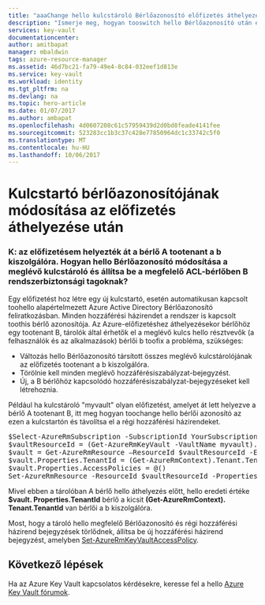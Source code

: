 ```yaml
---
title: "aaaChange hello kulcstároló Bérlőazonosító előfizetés áthelyezése után |} Microsoft Docs"
description: "Ismerje meg, hogyan tooswitch hello Bérlőazonosító után egy előfizetés kulcstároló áthelyezése tooa különböző bérlői"
services: key-vault
documentationcenter: 
author: amitbapat
manager: mbaldwin
tags: azure-resource-manager
ms.assetid: 46d7bc21-fa79-49e4-8c84-032eef1d813e
ms.service: key-vault
ms.workload: identity
ms.tgt_pltfrm: na
ms.devlang: na
ms.topic: hero-article
ms.date: 01/07/2017
ms.author: ambapat
ms.openlocfilehash: 4d0607208c61c57959439d2d0bd8feade4141fee
ms.sourcegitcommit: 523283cc1b3c37c428e77850964dc1c33742c5f0
ms.translationtype: MT
ms.contentlocale: hu-HU
ms.lasthandoff: 10/06/2017
---
```

# <a name="change-a-key-vault-tenant-id-after-a-subscription-move"></a>Kulcstartó bérlőazonosítójának módosítása az előfizetés áthelyezése után
### <a name="q-my-subscription-was-moved-from-tenant-a-tootenant-b-how-do-i-change-hello-tenant-id-for-my-existing-key-vault-and-set-correct-acls-for-principals-in-tenant-b"></a>K: az előfizetésem helyezték át a bérlő A tootenant a b kiszolgálóra. Hogyan hello Bérlőazonosító módosítása a meglévő kulcstároló és állítsa be a megfelelő ACL-bérlőben B rendszerbiztonsági tagoknak?
Egy előfizetést hoz létre egy új kulcstartó, esetén automatikusan kapcsolt toohello alapértelmezett Azure Active Directory Bérlőazonosító feliratkozásban. Minden hozzáférési házirendet a rendszer is kapcsolt toothis bérlő azonosítója. Az Azure-előfizetéshez áthelyezésekor bérlőhöz egy tootenant B, tárolók által érhetők el a meglévő kulcs hello résztvevők (a felhasználók és az alkalmazások) bérlői b toofix a probléma, szükséges:

* Változás hello Bérlőazonosító társított összes meglévő kulcstárolójának az előfizetés tootenant a b kiszolgálóra.
* Törölnie kell minden meglévő hozzáférésiszabályzat-bejegyzést.
* Új, a B bérlőhöz kapcsolódó hozzáférésiszabályzat-bejegyzéseket kell létrehoznia.

Például ha kulcstároló "myvault" olyan előfizetést, amelyet át lett helyezve a bérlő A tootenant B, itt meg hogyan toochange hello bérlői azonosító az ezen a kulcstartón és távolítsa el a régi hozzáférési házirendeket.

<pre>
$Select-AzureRmSubscription -SubscriptionId YourSubscriptionID
$vaultResourceId = (Get-AzureRmKeyVault -VaultName myvault).ResourceId
$vault = Get-AzureRmResource –ResourceId $vaultResourceId -ExpandProperties
$vault.Properties.TenantId = (Get-AzureRmContext).Tenant.TenantId
$vault.Properties.AccessPolicies = @()
Set-AzureRmResource -ResourceId $vaultResourceId -Properties $vault.Properties
</pre>

Mivel ebben a tárolóban A bérlő hello áthelyezés előtt, hello eredeti értéke **$vault. Properties.TenantId** bérlő a kicsit **(Get-AzureRmContext). Tenant.TenantId** van bérlői a b kiszolgálóra.

Most, hogy a tároló hello megfelelő Bérlőazonosító és régi hozzáférési házirend bejegyzések törlődnek, állítsa be új hozzáférési házirend bejegyzést, amelyben [Set-AzureRmKeyVaultAccessPolicy](https://msdn.microsoft.com/library/mt603625.aspx).

## <a name="next-steps"></a>Következő lépések
Ha az Azure Key Vault kapcsolatos kérdésekre, keresse fel a hello [Azure Key Vault fórumok](https://social.msdn.microsoft.com/forums/azure/home?forum=AzureKeyVault).

